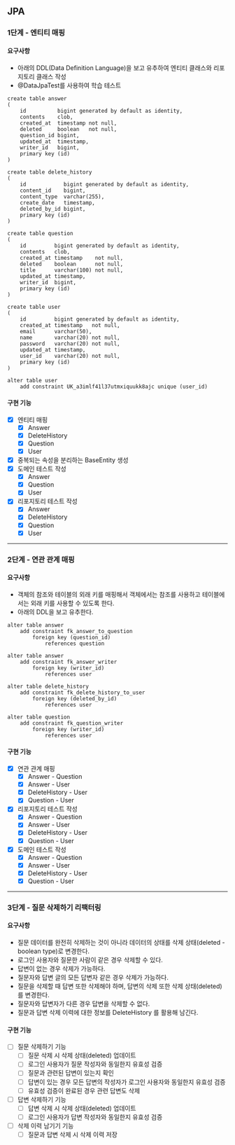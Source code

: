 ## JPA

### 1단계 - 엔티티 매핑
#### 요구사항
* 아래의 DDL(Data Definition Language)을 보고 유추하여 엔티티 클래스와 리포지토리 클래스 작성
* @DataJpaTest를 사용하여 학습 테스트
```roomsql
create table answer
(
    id          bigint generated by default as identity,
    contents    clob,
    created_at  timestamp not null,
    deleted     boolean   not null,
    question_id bigint,
    updated_at  timestamp,
    writer_id   bigint,
    primary key (id)
)
```
```roomsql
create table delete_history
(
    id            bigint generated by default as identity,
    content_id    bigint,
    content_type  varchar(255),
    create_date   timestamp,
    deleted_by_id bigint,
    primary key (id)
)
```
```roomsql
create table question
(
    id         bigint generated by default as identity,
    contents   clob,
    created_at timestamp    not null,
    deleted    boolean      not null,
    title      varchar(100) not null,
    updated_at timestamp,
    writer_id  bigint,
    primary key (id)
)
```
```roomsql
create table user
(
    id         bigint generated by default as identity,
    created_at timestamp   not null,
    email      varchar(50),
    name       varchar(20) not null,
    password   varchar(20) not null,
    updated_at timestamp,
    user_id    varchar(20) not null,
    primary key (id)
)

alter table user
    add constraint UK_a3imlf41l37utmxiquukk8ajc unique (user_id)
```

#### 구현 기능
- [x] 엔티티 매핑
  - [x] Answer
  - [x] DeleteHistory
  - [x] Question
  - [x] User
- [x] 중복되는 속성을 분리하는 BaseEntity 생성
- [x] 도메인 테스트 작성
  - [x] Answer
  - [x] Question
  - [x] User
- [x] 리포지토리 테스트 작성
  - [x] Answer
  - [x] DeleteHistory
  - [x] Question
  - [x] User

---

### 2단계 - 연관 관계 매핑
#### 요구사항
* 객체의 참조와 테이블의 외래 키를 매핑해서 객체에서는 참조를 사용하고 테이블에서는 외래 키를 사용할 수 있도록 한다.
* 아래의 DDL을 보고 유추한다.
```roomsql
alter table answer
    add constraint fk_answer_to_question
        foreign key (question_id)
            references question

alter table answer
    add constraint fk_answer_writer
        foreign key (writer_id)
            references user

alter table delete_history
    add constraint fk_delete_history_to_user
        foreign key (deleted_by_id)
            references user

alter table question
    add constraint fk_question_writer
        foreign key (writer_id)
            references user
```

#### 구현 기능
- [x] 연관 관계 매핑
  - [x] Answer - Question
  - [x] Answer - User
  - [x] DeleteHistory - User
  - [x] Question - User
- [x] 리포지토리 테스트 작성
  - [x] Answer - Question
  - [x] Answer - User
  - [x] DeleteHistory - User
  - [x] Question - User
- [x] 도메인 테스트 작성
  - [x] Answer - Question
  - [x] Answer - User
  - [x] DeleteHistory - User
  - [x] Question - User

---

### 3단계 - 질문 삭제하기 리팩터링
#### 요구사항
* 질문 데이터를 완전히 삭제하는 것이 아니라 데이터의 상태를 삭제 상태(deleted - boolean type)로 변경한다.
* 로그인 사용자와 질문한 사람이 같은 경우 삭제할 수 있다.
* 답변이 없는 경우 삭제가 가능하다.
* 질문자와 답변 글의 모든 답변자 같은 경우 삭제가 가능하다.
* 질문을 삭제할 때 답변 또한 삭제해야 하며, 답변의 삭제 또한 삭제 상태(deleted)를 변경한다.
* 질문자와 답변자가 다른 경우 답변을 삭제할 수 없다.
* 질문과 답변 삭제 이력에 대한 정보를 DeleteHistory 를 활용해 남긴다.

#### 구현 기능
- [ ] 질문 삭제하기 기능
  - [ ] 질문 삭제 시 삭제 상태(deleted) 업데이트
  - [ ] 로그인 사용자가 질문 작성자와 동일한지 유효성 검증
  - [ ] 질문과 관련된 답변이 있는지 확인
  - [ ] 답변이 있는 경우 모든 답변의 작성자가 로그인 사용자와 동일한지 유효성 검증
  - [ ] 유효성 검증이 완료된 경우 관련 답변도 삭제
- [ ] 답변 삭제하기 기능
  - [ ] 답변 삭제 시 삭제 상태(deleted) 업데이트
  - [ ] 로그인 사용자가 답변 작성자와 동일한지 유효성 검증
- [ ] 삭제 이력 남기기 기능
  - [ ] 질문과 답변 삭제 시 삭제 이력 저장
